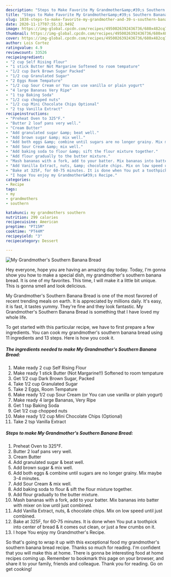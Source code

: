 ```yaml
---
description: "Steps to Make Favorite My Grandmother&amp;#39;s Southern Banana Bread"
title: "Steps to Make Favorite My Grandmother&amp;#39;s Southern Banana Bread"
slug: 1038-steps-to-make-favorite-my-grandmother-and-39-s-southern-banana-bread
date: 2020-11-17T07:55:32.949Z
image: https://img-global.cpcdn.com/recipes/4950026392436736/680x482cq70/my-grandmothers-southern-banana-bread-recipe-main-photo.jpg
thumbnail: https://img-global.cpcdn.com/recipes/4950026392436736/680x482cq70/my-grandmothers-southern-banana-bread-recipe-main-photo.jpg
cover: https://img-global.cpcdn.com/recipes/4950026392436736/680x482cq70/my-grandmothers-southern-banana-bread-recipe-main-photo.jpg
author: Lois Cortez
ratingvalue: 4.9
reviewcount: 33526
recipeingredient:
- "2 cup Self Rising Flour"
- "1 stick Butter Not Margarine Softened to room tempature"
- "1/2 cup Dark Brown Sugar Packed"
- "1/2 cup Granulated Sugar"
- "2 Eggs Room Tempature"
- "1/2 cup Sour Cream or You can use vanilla or plain yogurt"
- "4 large Bananas Very Ripe"
- "1 tsp Baking Soda"
- "1/2 cup chopped nuts"
- "1/2 cup Mini Chocolate Chips Optional"
- "2 tsp Vanilla Extract"
recipeinstructions:
- "Preheat Oven to 325°F."
- "Butter 2 loaf pans very well."
- "Cream Butter"
- "Add granulated sugar &amp; beat well."
- "Add brown sugar &amp; mix well."
- "Add both eggs &amp; combine until sugars are no longer grainy. Mix maybe 3-4 minutes."
- "Add Sour Cream &amp; mix well."
- "Add baking soda to flour &amp; sift the flour mixture together."
- "Add flour gradually to the butter mixture."
- "Mash bananas with a fork, add to your batter. Mix bananas into batter with mixer on low until just combined."
- "Add Vanilla Extract, nuts, &amp; chocolate chips. Mix on low speed until just combined."
- "Bake at 325F, for 60-75 minutes. It is done when You put a toothpick into center of bread &amp; it comes out clean, or just a few crumbs on it."
- "I hope You enjoy my Grandmother&#39;s Recipe."
categories:
- Recipe
tags:
- my
- grandmothers
- southern

katakunci: my grandmothers southern 
nutrition: 299 calories
recipecuisine: American
preptime: "PT15M"
cooktime: "PT44M"
recipeyield: "3"
recipecategory: Dessert

---
```



![My Grandmother&#39;s Southern Banana Bread](https://img-global.cpcdn.com/recipes/4950026392436736/680x482cq70/my-grandmothers-southern-banana-bread-recipe-main-photo.jpg)

Hey everyone, hope you are having an amazing day today. Today, I'm gonna show you how to make a special dish, my grandmother&#39;s southern banana bread. It is one of my favorites. This time, I will make it a little bit unique. This is gonna smell and look delicious.

My Grandmother&#39;s Southern Banana Bread is one of the most favored of recent trending meals on earth. It is appreciated by millions daily. It's easy, it is fast, it tastes yummy. They're fine and they look fantastic. My Grandmother&#39;s Southern Banana Bread is something that I have loved my whole life.




To get started with this particular recipe, we have to first prepare a few ingredients. You can cook my grandmother&#39;s southern banana bread using 11 ingredients and 13 steps. Here is how you cook it.

<!--inarticleads1-->

##### The ingredients needed to make My Grandmother&#39;s Southern Banana Bread:

1. Make ready 2 cup Self Rising Flour
1. Make ready 1 stick Butter (Not Margarine!!) Softened to room tempature
1. Get 1/2 cup Dark Brown Sugar, Packed
1. Take 1/2 cup Granulated Sugar
1. Take 2 Eggs, Room Tempature
1. Make ready 1/2 cup Sour Cream (or You can use vanilla or plain yogurt)
1. Make ready 4 large Bananas, Very Ripe
1. Get 1 tsp Baking Soda
1. Get 1/2 cup chopped nuts
1. Make ready 1/2 cup Mini Chocolate Chips (Optional)
1. Take 2 tsp Vanilla Extract




<!--inarticleads2-->

##### Steps to make My Grandmother&#39;s Southern Banana Bread:

1. Preheat Oven to 325°F.
1. Butter 2 loaf pans very well.
1. Cream Butter
1. Add granulated sugar &amp; beat well.
1. Add brown sugar &amp; mix well.
1. Add both eggs &amp; combine until sugars are no longer grainy. Mix maybe 3-4 minutes.
1. Add Sour Cream &amp; mix well.
1. Add baking soda to flour &amp; sift the flour mixture together.
1. Add flour gradually to the butter mixture.
1. Mash bananas with a fork, add to your batter. Mix bananas into batter with mixer on low until just combined.
1. Add Vanilla Extract, nuts, &amp; chocolate chips. Mix on low speed until just combined.
1. Bake at 325F, for 60-75 minutes. It is done when You put a toothpick into center of bread &amp; it comes out clean, or just a few crumbs on it.
1. I hope You enjoy my Grandmother&#39;s Recipe.




So that's going to wrap it up with this exceptional food my grandmother&#39;s southern banana bread recipe. Thanks so much for reading. I'm confident that you will make this at home. There is gonna be interesting food at home recipes coming up. Remember to bookmark this page on your browser, and share it to your family, friends and colleague. Thank you for reading. Go on get cooking!
